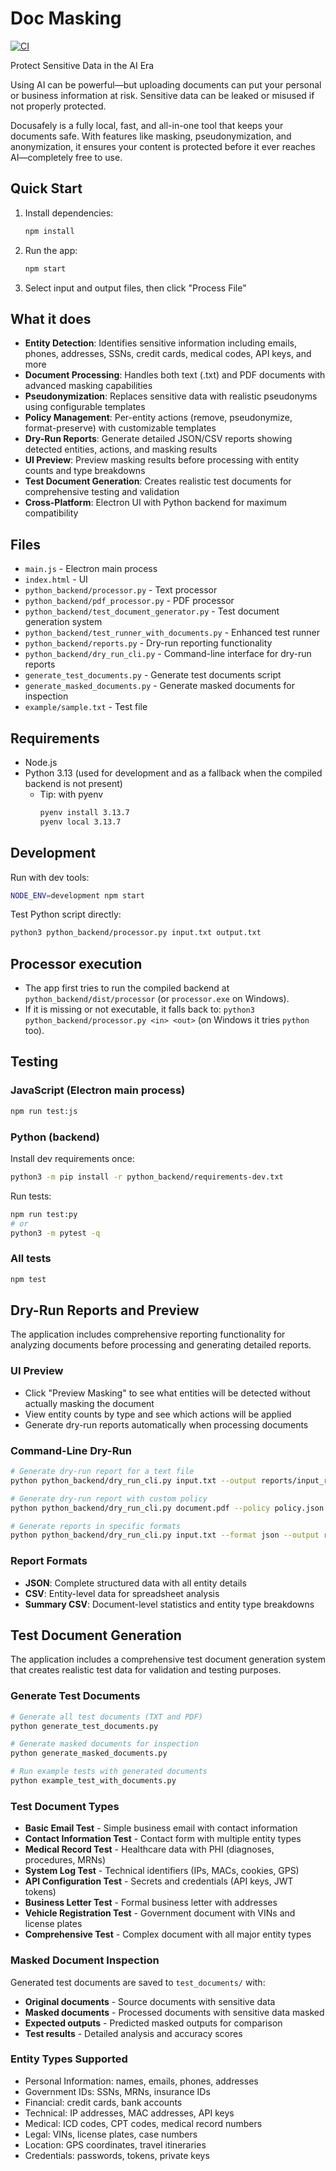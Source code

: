 # Doc Masking

[![CI](https://github.com/hielf/doc-masking/actions/workflows/ci.yml/badge.svg)](https://github.com/hielf/doc-masking/actions/workflows/ci.yml)

Protect Sensitive Data in the AI Era

Using AI can be powerful—but uploading documents can put your personal or business information at risk. Sensitive data can be leaked or misused if not properly protected.

Docusafely is a fully local, fast, and all-in-one tool that keeps your documents safe. With features like masking, pseudonymization, and anonymization, it ensures your content is protected before it ever reaches AI—completely free to use.

## Quick Start

1. Install dependencies:
   ```bash
   npm install
   ```

2. Run the app:
   ```bash
   npm start
   ```

3. Select input and output files, then click "Process File"

## What it does

- **Entity Detection**: Identifies sensitive information including emails, phones, addresses, SSNs, credit cards, medical codes, API keys, and more
- **Document Processing**: Handles both text (.txt) and PDF documents with advanced masking capabilities
- **Pseudonymization**: Replaces sensitive data with realistic pseudonyms using configurable templates
- **Policy Management**: Per-entity actions (remove, pseudonymize, format-preserve) with customizable templates
- **Dry-Run Reports**: Generate detailed JSON/CSV reports showing detected entities, actions, and masking results
- **UI Preview**: Preview masking results before processing with entity counts and type breakdowns
- **Test Document Generation**: Creates realistic test documents for comprehensive testing and validation
- **Cross-Platform**: Electron UI with Python backend for maximum compatibility

## Files

- `main.js` - Electron main process
- `index.html` - UI
- `python_backend/processor.py` - Text processor
- `python_backend/pdf_processor.py` - PDF processor
- `python_backend/test_document_generator.py` - Test document generation system
- `python_backend/test_runner_with_documents.py` - Enhanced test runner
- `python_backend/reports.py` - Dry-run reporting functionality
- `python_backend/dry_run_cli.py` - Command-line interface for dry-run reports
- `generate_test_documents.py` - Generate test documents script
- `generate_masked_documents.py` - Generate masked documents for inspection
- `example/sample.txt` - Test file

## Requirements

- Node.js
- Python 3.13 (used for development and as a fallback when the compiled backend is not present)
  - Tip: with pyenv
    ```bash
    pyenv install 3.13.7
    pyenv local 3.13.7
    ```

## Development

Run with dev tools:
```bash
NODE_ENV=development npm start
```

Test Python script directly:
```bash
python3 python_backend/processor.py input.txt output.txt
```

## Processor execution

- The app first tries to run the compiled backend at `python_backend/dist/processor` (or `processor.exe` on Windows).
- If it is missing or not executable, it falls back to: `python3 python_backend/processor.py <in> <out>` (on Windows it tries `python` too).

## Testing

### JavaScript (Electron main process)
```bash
npm run test:js
```

### Python (backend)
Install dev requirements once:
```bash
python3 -m pip install -r python_backend/requirements-dev.txt
```
Run tests:
```bash
npm run test:py
# or
python3 -m pytest -q
```

### All tests
```bash
npm test
```

## Dry-Run Reports and Preview

The application includes comprehensive reporting functionality for analyzing documents before processing and generating detailed reports.

### UI Preview
- Click "Preview Masking" to see what entities will be detected without actually masking the document
- View entity counts by type and see which actions will be applied
- Generate dry-run reports automatically when processing documents

### Command-Line Dry-Run
```bash
# Generate dry-run report for a text file
python python_backend/dry_run_cli.py input.txt --output reports/input_report

# Generate dry-run report with custom policy
python python_backend/dry_run_cli.py document.pdf --policy policy.json --output reports/document_report

# Generate reports in specific formats
python python_backend/dry_run_cli.py input.txt --format json --output reports/input_report
```

### Report Formats
- **JSON**: Complete structured data with all entity details
- **CSV**: Entity-level data for spreadsheet analysis
- **Summary CSV**: Document-level statistics and entity type breakdowns

## Test Document Generation

The application includes a comprehensive test document generation system that creates realistic test data for validation and testing purposes.

### Generate Test Documents
```bash
# Generate all test documents (TXT and PDF)
python generate_test_documents.py

# Generate masked documents for inspection
python generate_masked_documents.py

# Run example tests with generated documents
python example_test_with_documents.py
```

### Test Document Types
- **Basic Email Test** - Simple business email with contact information
- **Contact Information Test** - Contact form with multiple entity types
- **Medical Record Test** - Healthcare data with PHI (diagnoses, procedures, MRNs)
- **System Log Test** - Technical identifiers (IPs, MACs, cookies, GPS)
- **API Configuration Test** - Secrets and credentials (API keys, JWT tokens)
- **Business Letter Test** - Formal business letter with addresses
- **Vehicle Registration Test** - Government document with VINs and license plates
- **Comprehensive Test** - Complex document with all major entity types

### Masked Document Inspection
Generated test documents are saved to `test_documents/` with:
- **Original documents** - Source documents with sensitive data
- **Masked documents** - Processed documents with sensitive data masked
- **Expected outputs** - Predicted masked outputs for comparison
- **Test results** - Detailed analysis and accuracy scores

### Entity Types Supported
- Personal Information: names, emails, phones, addresses
- Government IDs: SSNs, MRNs, insurance IDs
- Financial: credit cards, bank accounts
- Technical: IP addresses, MAC addresses, API keys
- Medical: ICD codes, CPT codes, medical record numbers
- Legal: VINs, license plates, case numbers
- Location: GPS coordinates, travel itineraries
- Credentials: passwords, tokens, private keys
